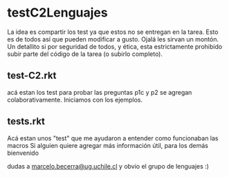 # testC2Lenguajes
La idea es compartir los test ya que estos no se entregan en la tarea.
Esto es de todos así que pueden modificar a gusto.
Ojalá les sirvan un montón.
Un  detallito si por seguridad de todos, y ética, esta estrictamente prohibido subir parte del código de la tarea (o subirlo completo). 

## test-C2.rkt
acá estan los test para probar las preguntas p1c y p2 se agregan colaborativamente. Iniciamos con los ejemplos.

## tests.rkt
Acá estan unos "test" que me ayudaron a entender como funcionaban las macros
Si alguien quiere agregar más información útil, para los demás bienvenido

dudas a marcelo.becerra@ug.uchile.cl y obvio el grupo de lenguajes :)
